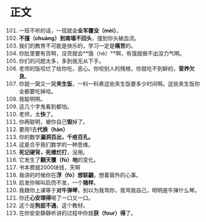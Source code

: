 # 正文
 101. 一班不听的话，一班就会**全军覆没（mèi）**。
 102. **不撞（chuàng）到南墙不回头**，撞到你头破血流。
 103. 我们的教育不可能是快乐的，学习一定是**痛苦**的。
 104. 你肚里要有货啊，没货就会**饿（nè）**啊，有饿就做不出没力气啊。
 105. 你们的问题太多，多到我无从下手。
 106. 老师的饭咬烂了给你吃，恶心。你咬别人的残根，你就吃不到鲜的，**营养欠良**。
 107. 你就一窝又一窝**夹生饭**，一科一科煮这些夹生饭要多少时间啊。这些夹生饭你全都要吃掉哈。
 108. 我聪明啊。
 109. 这几个字鬼看到都怕。
 110. 老师，太**快**了。
 111. 你再聪明，被你自己**毁**掉了。
 112. 要用1去**代换（hàn）**
 113. 你的数学**漏洞百出，千疮百孔。**
 114. 这是合乎我们数学的一种思维。
 115. **死记硬背，死缠烂打**，没用。
 116. 它发生了**翻天覆（fù）地**的变化。
 117. 书本费就2000块钱，天啊
 118. 我讲的时候你在**浮（fó）想联翩**，想着窗外的心事。
 119. 启发你嘛叫启而不发，一个**猪样**。
 120. 我跟你上课等于**对牛弹琴**，别以为我骂你，我骂我自己，明明是牛弹什么琴。
 121. 你还**心安理得**喝了一口又一口。
 122. 这个是**狗屁不通**，这个教材。
 123. 在你安安静静听讲的过程中你就**获（four）得**了。
